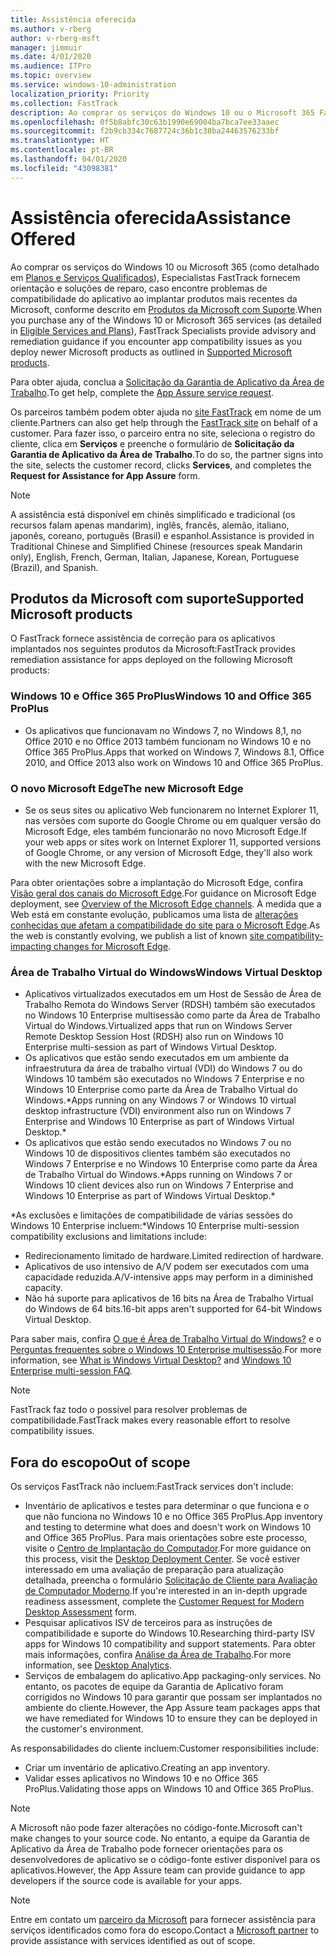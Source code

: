 ```yaml
---
title: Assistência oferecida
ms.author: v-rberg
author: v-rberg-msft
manager: jimmuir
ms.date: 4/01/2020
ms.audience: ITPro
ms.topic: overview
ms.service: windows-10-administration
localization_priority: Priority
ms.collection: FastTrack
description: Ao comprar os serviços do Windows 10 ou o Microsoft 365 FastTrack especialistas oferecem comunicação e orientação de reparação para implantar para Windows 10 e no Office 365 ProPlus e a se manter atualizado sem custo adicional (com uma assinatura qualificada).
ms.openlocfilehash: 0f5b8abfc30c63b1990e69004ba7bca7ee33aaec
ms.sourcegitcommit: f2b9cb334c7687724c36b1c38ba24463576233bf
ms.translationtype: HT
ms.contentlocale: pt-BR
ms.lasthandoff: 04/01/2020
ms.locfileid: "43098381"
---
```

# <a name="assistance-offered"></a><span data-ttu-id="37beb-103">Assistência oferecida</span><span class="sxs-lookup"><span data-stu-id="37beb-103">Assistance Offered</span></span>  

<span data-ttu-id="37beb-104">Ao comprar os serviços do Windows 10 ou Microsoft 365 (como detalhado em [Planos e Serviços Qualificados](M365-eligible-services-and-plans.md)), Especialistas FastTrack fornecem orientação e soluções de reparo, caso encontre problemas de compatibilidade do aplicativo ao implantar produtos mais recentes da Microsoft, conforme descrito em [Produtos da Microsoft com Suporte](#supported-microsoft-products).</span><span class="sxs-lookup"><span data-stu-id="37beb-104">When you purchase any of the Windows 10 or Microsoft 365 services (as detailed in [Eligible Services and Plans](M365-eligible-services-and-plans.md)), FastTrack Specialists provide advisory and remediation guidance if you encounter app compatibility issues as you deploy newer Microsoft products as outlined in [Supported Microsoft products](#supported-microsoft-products).</span></span>

<span data-ttu-id="37beb-105">Para obter ajuda, conclua a [Solicitação da Garantia de Aplicativo da Área de Trabalho](https://go.microsoft.com/fwlink/?linkid=2022721).</span><span class="sxs-lookup"><span data-stu-id="37beb-105">To get help, complete the [App Assure service request](https://go.microsoft.com/fwlink/?linkid=2022721).</span></span>

<span data-ttu-id="37beb-106">Os parceiros também podem obter ajuda no [site FastTrack](https://go.microsoft.com/fwlink/?linkid=780698) em nome de um cliente.</span><span class="sxs-lookup"><span data-stu-id="37beb-106">Partners can also get help through the [FastTrack site](https://go.microsoft.com/fwlink/?linkid=780698) on behalf of a customer.</span></span> <span data-ttu-id="37beb-107">Para fazer isso, o parceiro entra no site, seleciona o registro do cliente, clica em **Serviços** e preenche o formulário de **Solicitação da Garantia de Aplicativo da Área de Trabalho**.</span><span class="sxs-lookup"><span data-stu-id="37beb-107">To do so, the partner signs into the site, selects the customer record, clicks **Services**, and completes the **Request for Assistance for App Assure** form.</span></span>

> [!NOTE]
> <span data-ttu-id="37beb-108">A assistência está disponível em chinês simplificado e tradicional (os recursos falam apenas mandarim), inglês, francês, alemão, italiano, japonês, coreano, português (Brasil) e espanhol.</span><span class="sxs-lookup"><span data-stu-id="37beb-108">Assistance is provided in Traditional Chinese and Simplified Chinese (resources speak Mandarin only), English, French, German, Italian, Japanese, Korean, Portuguese (Brazil), and Spanish.</span></span> 

## <a name="supported-microsoft-products"></a><span data-ttu-id="37beb-109">Produtos da Microsoft com suporte</span><span class="sxs-lookup"><span data-stu-id="37beb-109">Supported Microsoft products</span></span>

<span data-ttu-id="37beb-110">O FastTrack fornece assistência de correção para os aplicativos implantados nos seguintes produtos da Microsoft:</span><span class="sxs-lookup"><span data-stu-id="37beb-110">FastTrack provides remediation assistance for apps deployed on the following Microsoft products:</span></span>

### <a name="windows-10-and-office-365-proplus"></a><span data-ttu-id="37beb-111">Windows 10 e Office 365 ProPlus</span><span class="sxs-lookup"><span data-stu-id="37beb-111">Windows 10 and Office 365 ProPlus</span></span>

- <span data-ttu-id="37beb-112">Os aplicativos que funcionavam no Windows 7, no Windows 8,1, no Office 2010 e no Office 2013 também funcionam no Windows 10 e no Office 365 ProPlus.</span><span class="sxs-lookup"><span data-stu-id="37beb-112">Apps that worked on Windows 7, Windows 8.1, Office 2010, and Office 2013 also work on Windows 10 and Office 365 ProPlus.</span></span>

### <a name="the-new-microsoft-edge"></a><span data-ttu-id="37beb-113">O novo Microsoft Edge</span><span class="sxs-lookup"><span data-stu-id="37beb-113">The new Microsoft Edge</span></span>

- <span data-ttu-id="37beb-114">Se os seus sites ou aplicativo Web funcionarem no Internet Explorer 11, nas versões com suporte do Google Chrome ou em qualquer versão do Microsoft Edge, eles também funcionarão no novo Microsoft Edge.</span><span class="sxs-lookup"><span data-stu-id="37beb-114">If your web apps or sites work on Internet Explorer 11, supported versions of Google Chrome, or any version of Microsoft Edge, they'll also work with the new Microsoft Edge.</span></span>

<span data-ttu-id="37beb-115">Para obter orientações sobre a implantação do Microsoft Edge, confira [Visão geral dos canais do Microsoft Edge](https://docs.microsoft.com/DeployEdge/microsoft-edge-channels).</span><span class="sxs-lookup"><span data-stu-id="37beb-115">For guidance on Microsoft Edge deployment, see [Overview of the Microsoft Edge channels](https://docs.microsoft.com/DeployEdge/microsoft-edge-channels).</span></span> <span data-ttu-id="37beb-116">À medida que a Web está em constante evolução, publicamos uma lista de [alterações conhecidas que afetam a compatibilidade do site para o Microsoft Edge](https://docs.microsoft.com/microsoft-edge/web-platform/site-impacting-changes).</span><span class="sxs-lookup"><span data-stu-id="37beb-116">As the web is constantly evolving, we publish a list of known [site compatibility-impacting changes for Microsoft Edge](https://docs.microsoft.com/microsoft-edge/web-platform/site-impacting-changes).</span></span>

### <a name="windows-virtual-desktop"></a><span data-ttu-id="37beb-117">Área de Trabalho Virtual do Windows</span><span class="sxs-lookup"><span data-stu-id="37beb-117">Windows Virtual Desktop</span></span>

- <span data-ttu-id="37beb-118">Aplicativos virtualizados executados em um Host de Sessão de Área de Trabalho Remota do Windows Server (RDSH) também são executados no Windows 10 Enterprise multisessão como parte da Área de Trabalho Virtual do Windows.</span><span class="sxs-lookup"><span data-stu-id="37beb-118">Virtualized apps that run on Windows Server Remote Desktop Session Host (RDSH) also run on Windows 10 Enterprise multi-session as part of Windows Virtual Desktop.</span></span>
- <span data-ttu-id="37beb-119">Os aplicativos que estão sendo executados em um ambiente da infraestrutura da área de trabalho virtual (VDI) do Windows 7 ou do Windows 10 também são executados no Windows 7 Enterprise e no Windows 10 Enterprise como parte da Área de Trabalho Virtual do Windows.\*</span><span class="sxs-lookup"><span data-stu-id="37beb-119">Apps running on any Windows 7 or Windows 10 virtual desktop infrastructure (VDI) environment also run on Windows 7 Enterprise and Windows 10 Enterprise as part of Windows Virtual Desktop.\*</span></span>
- <span data-ttu-id="37beb-120">Os aplicativos que estão sendo executados no Windows 7 ou no Windows 10 de dispositivos clientes também são executados no Windows 7 Enterprise e no Windows 10 Enterprise como parte da Área de Trabalho Virtual do Windows.\*</span><span class="sxs-lookup"><span data-stu-id="37beb-120">Apps running on Windows 7 or Windows 10 client devices also run on Windows 7 Enterprise and Windows 10 Enterprise as part of Windows Virtual Desktop.\*</span></span>

<span data-ttu-id="37beb-121">\*As exclusões e limitações de compatibilidade de várias sessões do Windows 10 Enterprise incluem:</span><span class="sxs-lookup"><span data-stu-id="37beb-121">\*Windows 10 Enterprise multi-session compatibility exclusions and limitations include:</span></span>
- <span data-ttu-id="37beb-122">Redirecionamento limitado de hardware.</span><span class="sxs-lookup"><span data-stu-id="37beb-122">Limited redirection of hardware.</span></span>
- <span data-ttu-id="37beb-123">Aplicativos de uso intensivo de A/V podem ser executados com uma capacidade reduzida.</span><span class="sxs-lookup"><span data-stu-id="37beb-123">A/V-intensive apps may perform in a diminished capacity.</span></span>
- <span data-ttu-id="37beb-124">Não há suporte para aplicativos de 16 bits na Área de Trabalho Virtual do Windows de 64 bits.</span><span class="sxs-lookup"><span data-stu-id="37beb-124">16-bit apps aren't supported for 64-bit Windows Virtual Desktop.</span></span>

<span data-ttu-id="37beb-125">Para saber mais, confira [O que é Área de Trabalho Virtual do Windows?](https://docs.microsoft.com/azure/virtual-desktop/overview) e o [Perguntas frequentes sobre o Windows 10 Enterprise multisessão](https://docs.microsoft.com/azure/virtual-desktop/windows-10-multisession-faq).</span><span class="sxs-lookup"><span data-stu-id="37beb-125">For more information, see [What is Windows Virtual Desktop?](https://docs.microsoft.com/azure/virtual-desktop/overview) and [Windows 10 Enterprise multi-session FAQ](https://docs.microsoft.com/azure/virtual-desktop/windows-10-multisession-faq).</span></span>

> [!NOTE]
> <span data-ttu-id="37beb-126">FastTrack faz todo o possível para resolver problemas de compatibilidade.</span><span class="sxs-lookup"><span data-stu-id="37beb-126">FastTrack makes every reasonable effort to resolve compatibility issues.</span></span> 

## <a name="out-of-scope"></a><span data-ttu-id="37beb-127">Fora do escopo</span><span class="sxs-lookup"><span data-stu-id="37beb-127">Out of scope</span></span>

<span data-ttu-id="37beb-128">Os serviços FastTrack não incluem:</span><span class="sxs-lookup"><span data-stu-id="37beb-128">FastTrack services don't include:</span></span>
- <span data-ttu-id="37beb-129">Inventário de aplicativos e testes para determinar o que funciona e o que não funciona no Windows 10 e no Office 365 ProPlus.</span><span class="sxs-lookup"><span data-stu-id="37beb-129">App inventory and testing to determine what does and doesn't work on Windows 10 and Office 365 ProPlus.</span></span> <span data-ttu-id="37beb-130">Para mais orientações sobre este processo, visite o [Centro de Implantação do Computador](https://go.microsoft.com/fwlink/?linkid=2080140).</span><span class="sxs-lookup"><span data-stu-id="37beb-130">For more guidance on this process, visit the [Desktop Deployment Center](https://go.microsoft.com/fwlink/?linkid=2080140).</span></span> <span data-ttu-id="37beb-131">Se você estiver interessado em uma avaliação de preparação para atualização detalhada, preencha o formulário [Solicitação de Cliente para Avaliação de Computador Moderno](https://go.microsoft.com/fwlink/?linkid=2053818).</span><span class="sxs-lookup"><span data-stu-id="37beb-131">If you're interested in an in-depth upgrade readiness assessment, complete the [Customer Request for Modern Desktop Assessment](https://go.microsoft.com/fwlink/?linkid=2053818) form.</span></span>
- <span data-ttu-id="37beb-132">Pesquisar aplicativos ISV de terceiros para as instruções de compatibilidade e suporte do Windows 10.</span><span class="sxs-lookup"><span data-stu-id="37beb-132">Researching third-party ISV apps for Windows 10 compatibility and support statements.</span></span> <span data-ttu-id="37beb-133">Para obter mais informações, confira [Análise da Área de Trabalho](https://docs.microsoft.com/sccm/desktop-analytics/overview).</span><span class="sxs-lookup"><span data-stu-id="37beb-133">For more information, see [Desktop Analytics](https://docs.microsoft.com/sccm/desktop-analytics/overview).</span></span>
- <span data-ttu-id="37beb-134">Serviços de embalagem do aplicativo.</span><span class="sxs-lookup"><span data-stu-id="37beb-134">App packaging-only services.</span></span> <span data-ttu-id="37beb-135">No entanto, os pacotes de equipe da Garantia de Aplicativo foram corrigidos no Windows 10 para garantir que possam ser implantados no ambiente do cliente.</span><span class="sxs-lookup"><span data-stu-id="37beb-135">However, the App Assure team packages apps that we have remediated for Windows 10 to ensure they can be deployed in the customer's environment.</span></span>

<span data-ttu-id="37beb-136">As responsabilidades do cliente incluem:</span><span class="sxs-lookup"><span data-stu-id="37beb-136">Customer responsibilities include:</span></span>
- <span data-ttu-id="37beb-137">Criar um inventário de aplicativo.</span><span class="sxs-lookup"><span data-stu-id="37beb-137">Creating an app inventory.</span></span>
- <span data-ttu-id="37beb-138">Validar esses aplicativos no Windows 10 e no Office 365 ProPlus.</span><span class="sxs-lookup"><span data-stu-id="37beb-138">Validating those apps on Windows 10 and Office 365 ProPlus.</span></span>

> [!NOTE]
> <span data-ttu-id="37beb-139">A Microsoft não pode fazer alterações no código-fonte.</span><span class="sxs-lookup"><span data-stu-id="37beb-139">Microsoft can't make changes to your source code.</span></span> <span data-ttu-id="37beb-140">No entanto, a equipe da Garantia de Aplicativo da Área de Trabalho pode fornecer orientações para os desenvolvedores de aplicativo se o código-fonte estiver disponível para os aplicativos.</span><span class="sxs-lookup"><span data-stu-id="37beb-140">However, the App Assure team can provide guidance to app developers if the source code is available for your apps.</span></span>

> [!NOTE]
> <span data-ttu-id="37beb-141">Entre em contato um [parceiro da Microsoft](https://go.microsoft.com/fwlink/?linkid=2080150) para fornecer assistência para serviços identificados como fora do escopo.</span><span class="sxs-lookup"><span data-stu-id="37beb-141">Contact a [Microsoft partner](https://go.microsoft.com/fwlink/?linkid=2080150) to provide assistance with services identified as out of scope.</span></span>


